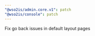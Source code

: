 ```yaml
---
"@wso2is/admin.core.v1": patch
"@wso2is/console": patch
---
```


Fix go back issues in default layout pages
